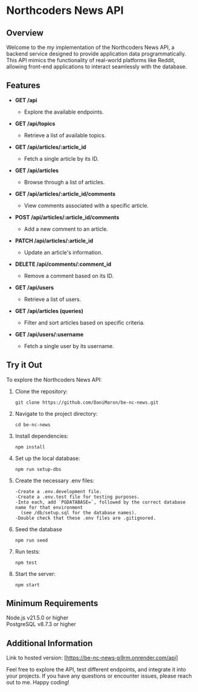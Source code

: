 # Northcoders News API

## Overview

Welcome to the my implementation of the Northcoders News API, a backend service designed to provide application data programmatically.  
This API mimics the functionality of real-world platforms like Reddit, allowing front-end applications to interact seamlessly with the database.

## Features

- **GET /api**

  - Explore the available endpoints.

- **GET /api/topics**

  - Retrieve a list of available topics.

- **GET /api/articles/:article_id**

  - Fetch a single article by its ID.

- **GET /api/articles**

  - Browse through a list of articles.

- **GET /api/articles/:article_id/comments**

  - View comments associated with a specific article.

- **POST /api/articles/:article_id/comments**

  - Add a new comment to an article.

- **PATCH /api/articles/:article_id**

  - Update an article's information.

- **DELETE /api/comments/:comment_id**

  - Remove a comment based on its ID.

- **GET /api/users**

  - Retrieve a list of users.

- **GET /api/articles (queries)**
  - Filter and sort articles based on specific criteria.

- **GET /api/users/:username**
  - Fetch a single user by its username.


## Try it Out

To explore the Northcoders News API:

1.  Clone the repository:

        git clone https://github.com/DaniMaron/be-nc-news.git

2.  Navigate to the project directory:

        cd be-nc-news

3.  Install dependencies:

        npm install

4.  Set up the local database:

        npm run setup-dbs

5.  Create the necessary .env files:

        -Create a .env.development file.
        -Create a .env.test file for testing purposes.
        -Into each, add `PGDATABASE=`, followed by the correct database name for that environment
          (see /db/setup.sql for the database names).
        -Double check that these .env files are .gitignored.

6.  Seed the database

        npm run seed

7.  Run tests:

        npm test

8.  Start the server:

        npm start

## Minimum Requirements

Node.js v21.5.0 or higher  
PostgreSQL v8.7.3 or higher

## Additional Information

Link to hosted version: [https://be-nc-news-p9rm.onrender.com/api]

Feel free to explore the API, test different endpoints, and integrate it into your projects. If you have any questions or encounter issues, please reach out to me. Happy coding!
